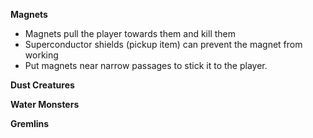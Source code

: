 **Magnets**
* Magnets pull the player towards them and kill them
* Superconductor shields (pickup item) can prevent the magnet from working
* Put magnets near narrow passages to stick it to the player.

**Dust Creatures**


**Water Monsters**


**Gremlins**

